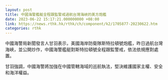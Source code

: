 ```yaml
---
layout: post
title: 中國海警艦艇全程跟監警戒過航台灣海峽的美方炮艦
date: 2023-06-22 15:17:21.000000000 +08:00
link: https://news.rthk.hk/rthk/ch/component/k2/1705877-20230622.htm
categories: rthk
---
```


中國海警局新聞發言人甘羽表示，美國海岸防衛隊斯特拉頓號炮艦，昨日過航台灣海峽，並公開炒作，中國海警艦艇對斯特拉頓號全程跟監警戒，依法依規應對處置。

甘羽強調，中國海警將加強在中國管轄海域的巡航執法，堅決維護國家主權、安全和海洋權益。
